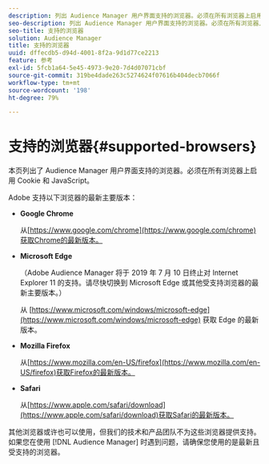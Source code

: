 ```yaml
---
description: 列出 Audience Manager 用户界面支持的浏览器。必须在所有浏览器上启用 Cookie 和 JavaScript。
seo-description: 列出 Audience Manager 用户界面支持的浏览器。必须在所有浏览器上启用 Cookie 和 JavaScript。
seo-title: 支持的浏览器
solution: Audience Manager
title: 支持的浏览器
uuid: dffecdb5-d94d-4001-8f2a-9d1d77ce2213
feature: 参考
exl-id: 5fcb1a64-5e45-4973-9e20-7d4d07071cbf
source-git-commit: 319be4dade263c5274624f07616b404decb7066f
workflow-type: tm+mt
source-wordcount: '198'
ht-degree: 79%

---
```


# 支持的浏览器{#supported-browsers}

本页列出了 Audience Manager 用户界面支持的浏览器。必须在所有浏览器上启用 Cookie 和 JavaScript。

<!-- 

c_supported_browsers.xml

 -->

Adobe 支持以下浏览器的最新主要版本：

* **Google Chrome**

   从[https://www.google.com/chrome](https://www.google.com/chrome)获取Chrome的最新版本。

* **Microsoft Edge**

   （Adobe Audience Manager 将于 2019 年 7 月 10 日终止对 Internet Explorer 11 的支持。请尽快切换到 Microsoft Edge 或其他受支持浏览器的最新主要版本。）

   从 [https://www.microsoft.com/windows/microsoft-edge](https://www.microsoft.com/windows/microsoft-edge) 获取 Edge 的最新版本。

* **Mozilla Firefox**

   从[https://www.mozilla.com/en-US/firefox](https://www.mozilla.com/en-US/firefox)获取Firefox的最新版本。

* **Safari**

   从[https://www.apple.com/safari/download](https://www.apple.com/safari/download)获取Safari的最新版本。

其他浏览器或许也可以使用，但我们的技术和产品团队不为这些浏览器提供支持。如果您在使用 [!DNL Audience Manager] 时遇到问题，请确保您使用的是最新且受支持的浏览器。
